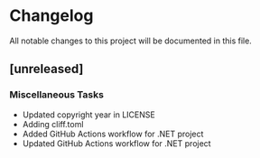 # Changelog
All notable changes to this project will be documented in this file.

## [unreleased]

### Miscellaneous Tasks

- Updated copyright year in LICENSE
- Adding cliff.toml
- Added GitHub Actions workflow for .NET project
- Updated GitHub Actions workflow for .NET project

<!-- generated by git-cliff -->
